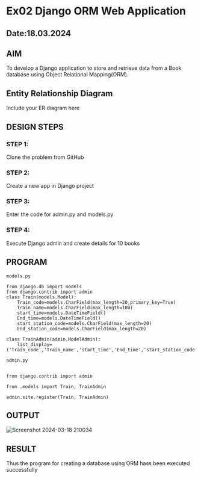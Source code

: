 # Ex02 Django ORM Web Application
## Date:18.03.2024

## AIM
To develop a Django application to store and retrieve data from a Book database using Object Relational Mapping(ORM).

## Entity Relationship Diagram

Include your ER diagram here

## DESIGN STEPS

### STEP 1:
Clone the problem from GitHub

### STEP 2:
Create a new app in Django project

### STEP 3:
Enter the code for admin.py and models.py

### STEP 4:
Execute Django admin and create details for 10 books

## PROGRAM

```
models.py

from django.db import models
from django.contrib import admin
class Train(models.Model):
    Train_code=models.CharField(max_length=20,primary_key=True)
    Train_name=models.CharField(max_length=100)
    start_time=models.DateTimeField()
    End_time=models.DateTimeField()
    start_station_code=models.CharField(max_length=20)
    End_station_code=models.CharField(max_length=20)
 
class TrainAdmin(admin.ModelAdmin):
    list_display=('Train_code','Train_name','start_time','End_time','start_station_code','End_station_code')

admin.py


from django.contrib import admin

from .models import Train, TrainAdmin

admin.site.register(Train, TrainAdmin)

```


## OUTPUT
![Screenshot 2024-03-18 210034](https://github.com/MangariDeeraj/ORM/assets/149365485/c184ba26-cd58-45d0-a9ae-f08e02c6da99)

## RESULT
Thus the program for creating a database using ORM hass been executed successfully
